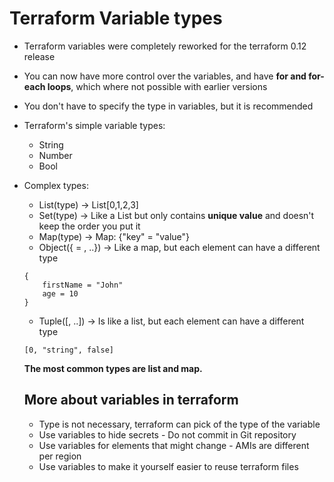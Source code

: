 # Terraform Variable types

- Terraform variables were completely reworked for the terraform 0.12 release
- You can now have more control over the variables, and have **for and for-each loops**, which where not possible with earlier versions
- You don't have to specify the type in variables, but it is recommended 
- Terraform's simple variable types:
  - String
  - Number 
  - Bool
- Complex types:
	- List(type) -> List[0,1,2,3]
	- Set(type) -> Like a List but only contains **unique value** and doesn't keep the order you put it
	- Map(type) -> Map: {"key" = "value"}
	- Object({<ATTR NAME> = <TYPE>, ..}) -> Like a map, but each element can have a different type
	```
	{
		firstName = "John"
		age = 10
	}
	```
	- Tuple([<TYPE>, ..]) -> Is like a list, but each element can have a different type
	```
	[0, "string", false]
	```

	**The most common types are list and map.**

	## More about variables in terraform
	- Type is not necessary, terraform can pick of the type of the variable
	- Use variables to hide secrets
			- Do not commit in Git repository 
	- Use variables for elements that might change
			- AMIs are different per region 
	- Use variables to make it yourself easier to reuse terraform files